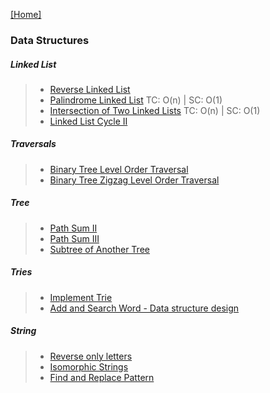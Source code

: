 
[[Home]](https://github.com/anicksaha/uplift/blob/master/codes-leetcode/README.md)

### Data Structures

##### Linked List
> - [Reverse Linked List](https://leetcode.com/problems/reverse-linked-list/description/)
> - [Palindrome Linked List](https://leetcode.com/problems/palindrome-linked-list/description/)  TC: O(n) | SC: O(1)
> - [Intersection of Two Linked Lists](https://leetcode.com/problems/intersection-of-two-linked-lists/description/) TC: O(n) | SC: O(1)
> - [Linked List Cycle II](https://leetcode.com/problems/linked-list-cycle-ii/description/)

##### Traversals
> - [Binary Tree Level Order Traversal](https://leetcode.com/problems/binary-tree-level-order-traversal/description/)
> - [Binary Tree Zigzag Level Order Traversal](https://leetcode.com/problems/binary-tree-zigzag-level-order-traversal/description/)

##### Tree
> - [Path Sum II](https://leetcode.com/problems/path-sum-ii/description/)
> - [Path Sum III](https://leetcode.com/problems/path-sum-iii/description/)
> - [Subtree of Another Tree](https://leetcode.com/problems/subtree-of-another-tree/description/)


##### Tries
> - [Implement Trie](https://leetcode.com/problems/implement-trie-prefix-tree/description/)
> - [ Add and Search Word - Data structure design](https://leetcode.com/problems/add-and-search-word-data-structure-design/description/)

##### String 
> - [Reverse only letters](https://leetcode.com/problems/reverse-only-letters/description/)
> - [Isomorphic Strings](https://leetcode.com/problems/isomorphic-strings/description/)
> - [Find and Replace Pattern](https://leetcode.com/problems/find-and-replace-pattern/description/)
